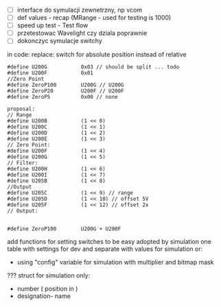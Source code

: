 - [ ] interface do symulacji zewnetrzny, np vcom
- [ ] def values - recap (MRange - used for testing is 1000)
- [ ] speed up test - Test flow
- [ ] przetestowac Wavelight czy dziala poprawnie
- [ ] dokonczyc symulacje switchy

in code:  replace:
switch for absolute position instead of relative 
```
#define U200G           0x03 // should be split ... todo
#define U200F           0x01
//Zero Point
#define ZeroP100        U200G // U200G
#define ZeroP20         U200F // U200F
#define ZeroP5          0x00 // none

proposal:
// Range 
#define U200B           (1 << 0)
#define U200C           (1 << 1)
#define U200D           (1 << 2)
#define U200E           (1 << 3)
// Zero Point:
#define U200F           (1 << 4)
#define U200G           (1 << 5)
// Filter:
#define U200H           (1 << 6)
#define U200I           (1 << 7)
#define U205B           (1 << 8)
//Output
#define U205C           (1 << 9) // range
#define U205D           (1 << 10) // offset 5V
#define U205F           (1 << 12) // offset 2x
// Output:


#define ZeroP100        U200G + U200F
```
add functions for setting switches to be easy adopted by simulation
one table with settings for dev and separate with values for simulation or:
- using "config" variable for simulation with multiplier and bitmap mask

??? struct for simulation only:
- number ( position in )
- designation- name 